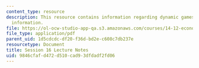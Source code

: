 ```yaml
---
content_type: resource
description: This resource contains information regarding dynamic games with incomplete
  information.
file: https://ol-ocw-studio-app-qa.s3.amazonaws.com/courses/14-12-economic-applications-of-game-theory-fall-2012/9846cfafd472d510cad93dfdadf2fd06_MIT14_12F12_chapter16.pdf
file_type: application/pdf
parent_uid: 1d5cdcdc-df20-f36d-bd2e-c608c7db237e
resourcetype: Document
title: Session 16 Lecture Notes
uid: 9846cfaf-d472-d510-cad9-3dfdadf2fd06
---
```

